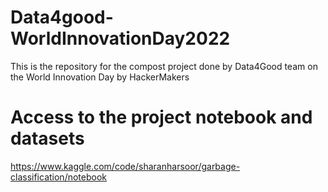 # Data4good-WorldInnovationDay2022
This is the repository for the compost project done by Data4Good team on the World Innovation Day by HackerMakers

# Access to the project notebook and datasets 
https://www.kaggle.com/code/sharanharsoor/garbage-classification/notebook
